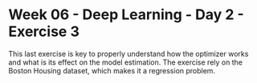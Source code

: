 # Week 06 - Deep Learning - Day 2 - Exercise 3

This last exercise is key to properly understand how the optimizer works and what is its effect on the model estimation.
The exercise rely on the Boston Housing dataset, which makes it a regression problem.
